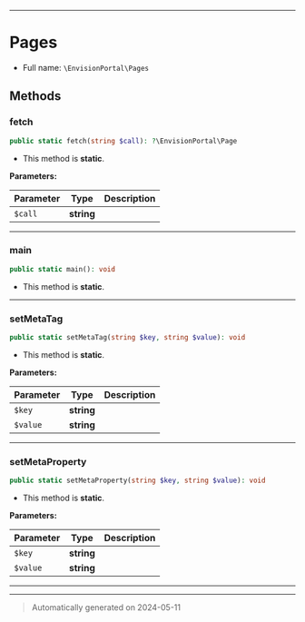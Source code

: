 ***

# Pages





* Full name: `\EnvisionPortal\Pages`




## Methods


### fetch



```php
public static fetch(string $call): ?\EnvisionPortal\Page
```



* This method is **static**.




**Parameters:**

| Parameter | Type | Description |
|-----------|------|-------------|
| `$call` | **string** |  |





***

### main



```php
public static main(): void
```



* This method is **static**.








***

### setMetaTag



```php
public static setMetaTag(string $key, string $value): void
```



* This method is **static**.




**Parameters:**

| Parameter | Type | Description |
|-----------|------|-------------|
| `$key` | **string** |  |
| `$value` | **string** |  |





***

### setMetaProperty



```php
public static setMetaProperty(string $key, string $value): void
```



* This method is **static**.




**Parameters:**

| Parameter | Type | Description |
|-----------|------|-------------|
| `$key` | **string** |  |
| `$value` | **string** |  |





***


***
> Automatically generated on 2024-05-11
